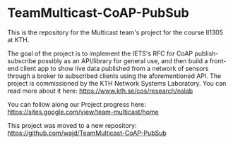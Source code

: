 # TeamMulticast-CoAP-PubSub
This is the repository for the Multicast team's project for the course II1305 at KTH.


The goal of the project is to implement the IETS's RFC for CoAP publish-subscribe possibly as an API/library for general use, and then build a front-end client app to show live data published from a network of sensors through a broker to subscribed clients using the aforementioned API. The project is commissioned by the KTH Network Systems Laboratory. You can read more about it here: https://www.kth.se/cos/research/nslab

You can follow along our Project progress here: https://sites.google.com/view/team-multicast/home

This project was moved to a new repository: https://github.com/wajd/TeamMulticast-CoAP-PubSub 
